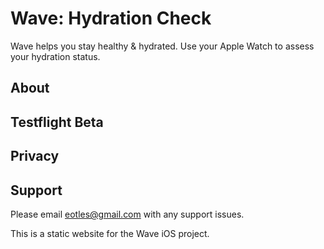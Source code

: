 # Wave: Hydration Check

Wave helps you stay healthy & hydrated. Use your Apple Watch to assess your hydration status.


## About


## Testflight Beta


## Privacy


## Support
Please email eotles@gmail.com with any support issues.

This is a static website for the Wave iOS project.
